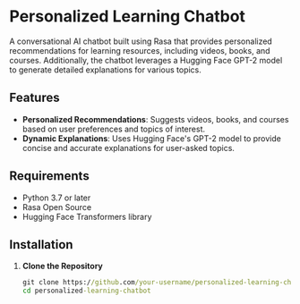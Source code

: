 # Personalized Learning Chatbot

A conversational AI chatbot built using Rasa that provides personalized recommendations for learning resources, including videos, books, and courses. Additionally, the chatbot leverages a Hugging Face GPT-2 model to generate detailed explanations for various topics.

## Features

- **Personalized Recommendations**: Suggests videos, books, and courses based on user preferences and topics of interest.
- **Dynamic Explanations**: Uses Hugging Face's GPT-2 model to provide concise and accurate explanations for user-asked topics.

## Requirements

- Python 3.7 or later
- Rasa Open Source
- Hugging Face Transformers library

## Installation

1. **Clone the Repository**
   ```cmd
   git clone https://github.com/your-username/personalized-learning-chatbot.git
   cd personalized-learning-chatbot
